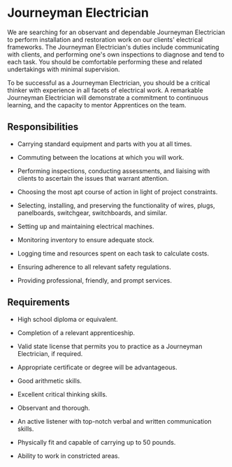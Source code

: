# Journeyman Electrician

We are searching for an observant and dependable Journeyman Electrician to perform installation and restoration work on our clients' electrical frameworks. The Journeyman Electrician's duties include communicating with clients, and performing one's own inspections to diagnose and tend to each task. You should be comfortable performing these and related undertakings with minimal supervision.

To be successful as a Journeyman Electrician, you should be a critical thinker with experience in all facets of electrical work. A remarkable Journeyman Electrician will demonstrate a commitment to continuous learning, and the capacity to mentor Apprentices on the team.

## Responsibilities

* Carrying standard equipment and parts with you at all times.

* Commuting between the locations at which you will work.

* Performing inspections, conducting assessments, and liaising with clients to ascertain the issues that warrant attention.

* Choosing the most apt course of action in light of project constraints.

* Selecting, installing, and preserving the functionality of wires, plugs, panelboards, switchgear, switchboards, and similar.

* Setting up and maintaining electrical machines.

* Monitoring inventory to ensure adequate stock.

* Logging time and resources spent on each task to calculate costs.

* Ensuring adherence to all relevant safety regulations.

* Providing professional, friendly, and prompt services.

## Requirements

* High school diploma or equivalent.

* Completion of a relevant apprenticeship.

* Valid state license that permits you to practice as a Journeyman Electrician, if required.

* Appropriate certificate or degree will be advantageous.

* Good arithmetic skills.

* Excellent critical thinking skills.

* Observant and thorough.

* An active listener with top-notch verbal and written communication skills.

* Physically fit and capable of carrying up to 50 pounds.

* Ability to work in constricted areas.

